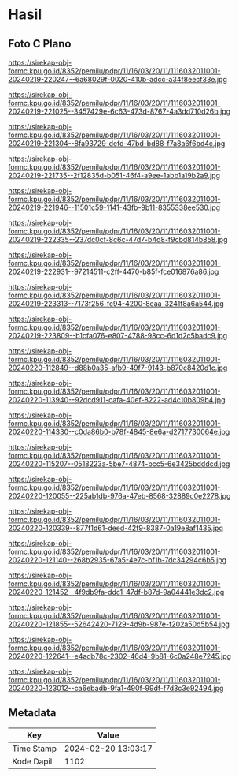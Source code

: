 # Hasil

## Foto C Plano

https://sirekap-obj-formc.kpu.go.id/8352/pemilu/pdpr/11/16/03/20/11/1116032011001-20240219-220247--6a68029f-0020-410b-adcc-a34f8eecf33e.jpg

https://sirekap-obj-formc.kpu.go.id/8352/pemilu/pdpr/11/16/03/20/11/1116032011001-20240219-221025--3457429e-6c63-473d-8767-4a3dd710d26b.jpg

https://sirekap-obj-formc.kpu.go.id/8352/pemilu/pdpr/11/16/03/20/11/1116032011001-20240219-221304--8fa93729-defd-47bd-bd88-f7a8a6f6bd4c.jpg

https://sirekap-obj-formc.kpu.go.id/8352/pemilu/pdpr/11/16/03/20/11/1116032011001-20240219-221735--2f12835d-b051-46f4-a9ee-1abb1a19b2a9.jpg

https://sirekap-obj-formc.kpu.go.id/8352/pemilu/pdpr/11/16/03/20/11/1116032011001-20240219-221946--11501c59-1141-43fb-9b11-8355338ee530.jpg

https://sirekap-obj-formc.kpu.go.id/8352/pemilu/pdpr/11/16/03/20/11/1116032011001-20240219-222335--237dc0cf-8c6c-47d7-b4d8-f9cbd814b858.jpg

https://sirekap-obj-formc.kpu.go.id/8352/pemilu/pdpr/11/16/03/20/11/1116032011001-20240219-222931--97214511-c2ff-4470-b85f-fce016876a86.jpg

https://sirekap-obj-formc.kpu.go.id/8352/pemilu/pdpr/11/16/03/20/11/1116032011001-20240219-223313--7173f256-fc94-4200-8eaa-3241f8a6a544.jpg

https://sirekap-obj-formc.kpu.go.id/8352/pemilu/pdpr/11/16/03/20/11/1116032011001-20240219-223809--b1cfa076-e807-4788-98cc-6d1d2c5badc9.jpg

https://sirekap-obj-formc.kpu.go.id/8352/pemilu/pdpr/11/16/03/20/11/1116032011001-20240220-112849--d88b0a35-afb9-49f7-9143-b870c8420d1c.jpg

https://sirekap-obj-formc.kpu.go.id/8352/pemilu/pdpr/11/16/03/20/11/1116032011001-20240220-113940--92dcd911-cafa-40ef-8222-ad4c10b809b4.jpg

https://sirekap-obj-formc.kpu.go.id/8352/pemilu/pdpr/11/16/03/20/11/1116032011001-20240220-114330--c0da86b0-b78f-4845-8e6a-d2717730064e.jpg

https://sirekap-obj-formc.kpu.go.id/8352/pemilu/pdpr/11/16/03/20/11/1116032011001-20240220-115207--0518223a-5be7-4874-bcc5-6e3425bdddcd.jpg

https://sirekap-obj-formc.kpu.go.id/8352/pemilu/pdpr/11/16/03/20/11/1116032011001-20240220-120055--225ab1db-976a-47eb-8568-32889c0e2278.jpg

https://sirekap-obj-formc.kpu.go.id/8352/pemilu/pdpr/11/16/03/20/11/1116032011001-20240220-120339--877f1d61-deed-42f9-8387-0a19e8af1435.jpg

https://sirekap-obj-formc.kpu.go.id/8352/pemilu/pdpr/11/16/03/20/11/1116032011001-20240220-121140--268b2935-67a5-4e7c-bf1b-7dc34294c6b5.jpg

https://sirekap-obj-formc.kpu.go.id/8352/pemilu/pdpr/11/16/03/20/11/1116032011001-20240220-121452--4f9db9fa-ddc1-47df-b87d-9a04441e3dc2.jpg

https://sirekap-obj-formc.kpu.go.id/8352/pemilu/pdpr/11/16/03/20/11/1116032011001-20240220-121855--52642420-7129-4d9b-987e-f202a50d5b54.jpg

https://sirekap-obj-formc.kpu.go.id/8352/pemilu/pdpr/11/16/03/20/11/1116032011001-20240220-122641--e4adb78c-2302-46d4-9b81-6c0a248e7245.jpg

https://sirekap-obj-formc.kpu.go.id/8352/pemilu/pdpr/11/16/03/20/11/1116032011001-20240220-123012--ca6ebadb-9fa1-490f-99df-f7d3c3e92494.jpg


## Metadata

| Key        | Value               |
| ---------- | ------------------- |
| Time Stamp | 2024-02-20 13:03:17 |
| Kode Dapil | 1102                |



